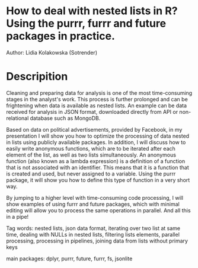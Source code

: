 # How to deal with nested lists in R? Using the purrr, furrr and future packages in practice.

Author: Lidia Kolakowska (Sotrender)

# Descripition

Cleaning and preparing data for analysis is one of the most time-consuming stages in the analyst's work. This process is further prolonged and can be frightening when data is available as nested lists. An example can be data received for analysis in JSON format, downloaded directly from API or non-relational database such as MongoDB. 

Based on data on political advertisements, provided by Facebook, in my presentation I will show you how to optimize the processing of data nested in lists using publicly available packages. In addition, I will discuss how to easily write anonymous functions, which are to be iterated after each element of the list, as well as two lists simultaneously. An anonymous function (also known as a lambda expression) is a definition of a function that is not associated with an identifier. This means that it is a function that is created and used, but never assigned to a variable. Using the purrr package, it will show you how to define this type of function in a very short way.

By jumping to a higher level with time-consuming code processing, I will show examples of using furrr and future packages, which with minimal editing will allow you to process the same operations in parallel. And all this in a pipe!

Tag words: nested lists, json data format, iterating over two list at same time, dealing with NULLs in nested lists, filtering lists elements, parallel processing, processing in pipelines, joining data from lists without primary keys


main packages: dplyr, purrr, future, furrr, fs, jsonlite